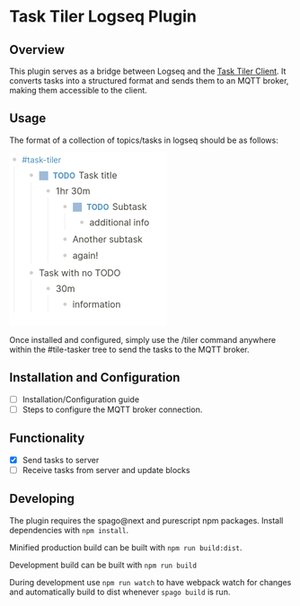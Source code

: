 # Task Tiler Logseq Plugin

## Overview

This plugin serves as a bridge between Logseq and the [Task Tiler Client](../task-tiler-slint/). It converts tasks into a structured format and sends them to an MQTT broker, making them accessible to the client.

## Usage
The format of a collection of topics/tasks in logseq should be as follows:

![task tiler logseq format](.github/images/example_format.png)

Once installed and configured, simply use the /tiler command anywhere within the #tile-tasker tree to send the tasks to the MQTT broker.

## Installation and Configuration

- [ ]   Installation/Configuration guide
- [ ]   Steps to configure the MQTT broker connection.

## Functionality

- [x]   Send tasks to server
- [ ]   Receive tasks from server and update blocks

## Developing
The plugin requires the spago@next and purescript npm packages.
Install dependencies with `npm install`.

Minified production build can be built with `npm run build:dist`.

Development build can be built with `npm run build`

During development use `npm run watch` to have webpack watch for changes and automatically build to dist whenever `spago build` is run.
